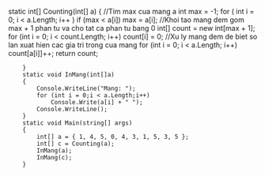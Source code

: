 static int[] Counting(int[] a)
        {
            //Tim max cua mang a
            int max = -1;
            for ( int i = 0; i < a.Length; i++ )
                if (max < a[i])
                    max = a[i];
            //Khoi tao mang dem gom max + 1 phan tu va cho  tat ca phan tu bang 0
            int[] count = new int[max + 1];
            for (int i = 0; i < count.Length; i++)
                count[i] = 0;
            //Xu ly mang dem de biet so lan xuat hien cac gia tri trong cua mang
            for (int i = 0; i < a.Length; i++)
                count[a[i]]++;
            return count;

        }
        static void InMang(int[]a)
        {
            Console.WriteLine("Mang: ");
            for (int i = 0;i < a.Length;i++)
                Console.Write(a[i] + " ");
            Console.WriteLine();
        }
        static void Main(string[] args)
        {
            int[] a = { 1, 4, 5, 0, 4, 3, 1, 5, 3, 5 };
            int[] c = Counting(a);
            InMang(a);
            InMang(c);
        }
